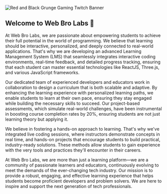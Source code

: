 
![Red and Black Grunge Gaming Twitch Banner](https://github.com/user-attachments/assets/e958da3f-7cba-49b6-b9fb-ddea40e843f1)

## Welcome to Web Bro Labs 👋

At Web Bro Labs, we are passionate about empowering students to achieve their full potential in the world of programming. We believe that learning should be interactive, personalized, and deeply connected to real-world applications. That's why we are developing an advanced Learning Management System (LMS) that seamlessly integrates interactive coding environments, real-time feedback, and detailed progress tracking, ensuring that each student can master essential technologies like ReactJS, Three.js, and various JavaScript frameworks.  

Our dedicated team of experienced developers and educators work in collaboration to design a curriculum that is both scalable and adaptive. By enhancing the learning experience with personalized learning paths, we enable students to learn at their own pace, ensuring they stay engaged while building the necessary skills to succeed. Our project-based assessments, which simulate real-world challenges, have been instrumental in boosting course completion rates by 20%, ensuring students are not just learning theory but applying it.  

We believe in fostering a hands-on approach to learning. That's why we've integrated live coding sessions, where instructors demonstrate concepts in real time, and hands-on projects that encourage students to build practical, industry-ready solutions. These methods allow students to gain experience with the very tools and practices they'll encounter in their careers.  

At Web Bro Labs, we are more than just a learning platform—we are a community of passionate learners and educators, continuously evolving to meet the demands of the ever-changing tech industry. Our mission is to provide a robust, engaging, and effective learning experience that helps students become proficient developers and problem solvers. We are here to inspire and support the next generation of tech professionals.
